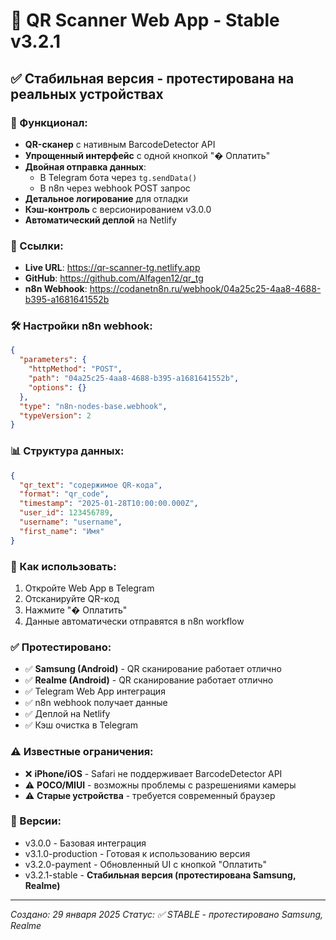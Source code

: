 # 🎉 QR Scanner Web App - Stable v3.2.1

## ✅ Стабильная версия - протестирована на реальных устройствах

### 🚀 Функционал:
- **QR-сканер** с нативным BarcodeDetector API
- **Упрощенный интерфейс** с одной кнопкой "� Оплатить"
- **Двойная отправка данных**:
  - В Telegram бота через `tg.sendData()`
  - В n8n через webhook POST запрос
- **Детальное логирование** для отладки
- **Кэш-контроль** с версионированием v3.0.0
- **Автоматический деплой** на Netlify

### 🔗 Ссылки:
- **Live URL**: https://qr-scanner-tg.netlify.app
- **GitHub**: https://github.com/Alfagen12/qr_tg
- **n8n Webhook**: https://codanetn8n.ru/webhook/04a25c25-4aa8-4688-b395-a1681641552b

### 🛠️ Настройки n8n webhook:
```json
{
  "parameters": {
    "httpMethod": "POST",
    "path": "04a25c25-4aa8-4688-b395-a1681641552b",
    "options": {}
  },
  "type": "n8n-nodes-base.webhook",
  "typeVersion": 2
}
```

### 📊 Структура данных:
```json
{
  "qr_text": "содержимое QR-кода",
  "format": "qr_code", 
  "timestamp": "2025-01-28T10:00:00.000Z",
  "user_id": 123456789,
  "username": "username",
  "first_name": "Имя"
}
```

### 🔄 Как использовать:
1. Откройте Web App в Telegram
2. Отсканируйте QR-код
3. Нажмите "� Оплатить"
4. Данные автоматически отправятся в n8n workflow

### ✅ Протестировано:
- ✅ **Samsung (Android)** - QR сканирование работает отлично
- ✅ **Realme (Android)** - QR сканирование работает отлично
- ✅ Telegram Web App интеграция
- ✅ n8n webhook получает данные
- ✅ Деплой на Netlify
- ✅ Кэш очистка в Telegram

### ⚠️ Известные ограничения:
- ❌ **iPhone/iOS** - Safari не поддерживает BarcodeDetector API
- ⚠️ **POCO/MIUI** - возможны проблемы с разрешениями камеры
- ⚠️ **Старые устройства** - требуется современный браузер

### 📝 Версии:
- v3.0.0 - Базовая интеграция
- v3.1.0-production - Готовая к использованию версия
- v3.2.0-payment - Обновленный UI с кнопкой "Оплатить"
- v3.2.1-stable - **Стабильная версия (протестирована Samsung, Realme)**

---
*Создано: 29 января 2025*
*Статус: ✅ STABLE - протестировано Samsung, Realme*
